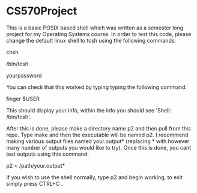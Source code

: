 # CS570Project
This is a basic POSIX based shell which was written as a semester long project for my Operating Systems course. In order to test this code, please change the default linux shell to tcsh using the following commands:

chsh

/bin/tcsh

yourpassword



You can check that this worked by typing typing the following command:

finger $USER

This should display your info, within the info you should see 'Shell: /bin/tcsh'.

After this is done, please make a directory name p2 and then pull from this repo. Type make and then the executable will be named p2. I recommend making various output files named your.output* (replacing * with however many number of outputs you would like to try). Once this is done, you cant test outputs using this command:

p2 < /path/your.output* 


If you wish to use the shell normally, type p2 and begin working, to exit simply press CTRL+C . 
